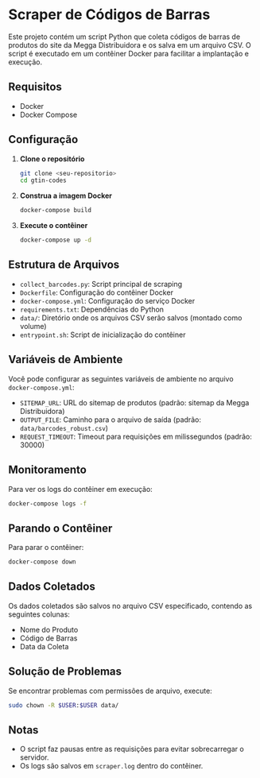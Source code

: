 # Scraper de Códigos de Barras

Este projeto contém um script Python que coleta códigos de barras de produtos do site da Megga Distribuidora e os salva em um arquivo CSV. O script é executado em um contêiner Docker para facilitar a implantação e execução.

## Requisitos

- Docker
- Docker Compose

## Configuração

1. **Clone o repositório**
   ```bash
   git clone <seu-repositorio>
   cd gtin-codes
   ```

2. **Construa a imagem Docker**
   ```bash
   docker-compose build
   ```

3. **Execute o contêiner**
   ```bash
   docker-compose up -d
   ```

## Estrutura de Arquivos

- `collect_barcodes.py`: Script principal de scraping
- `Dockerfile`: Configuração do contêiner Docker
- `docker-compose.yml`: Configuração do serviço Docker
- `requirements.txt`: Dependências do Python
- `data/`: Diretório onde os arquivos CSV serão salvos (montado como volume)
- `entrypoint.sh`: Script de inicialização do contêiner

## Variáveis de Ambiente

Você pode configurar as seguintes variáveis de ambiente no arquivo `docker-compose.yml`:

- `SITEMAP_URL`: URL do sitemap de produtos (padrão: sitemap da Megga Distribuidora)
- `OUTPUT_FILE`: Caminho para o arquivo de saída (padrão: `data/barcodes_robust.csv`)
- `REQUEST_TIMEOUT`: Timeout para requisições em milissegundos (padrão: 30000)

## Monitoramento

Para ver os logs do contêiner em execução:

```bash
docker-compose logs -f
```

## Parando o Contêiner

Para parar o contêiner:

```bash
docker-compose down
```

## Dados Coletados

Os dados coletados são salvos no arquivo CSV especificado, contendo as seguintes colunas:

- Nome do Produto
- Código de Barras
- Data da Coleta

## Solução de Problemas

Se encontrar problemas com permissões de arquivo, execute:

```bash
sudo chown -R $USER:$USER data/
```

## Notas

- O script faz pausas entre as requisições para evitar sobrecarregar o servidor.
- Os logs são salvos em `scraper.log` dentro do contêiner.
